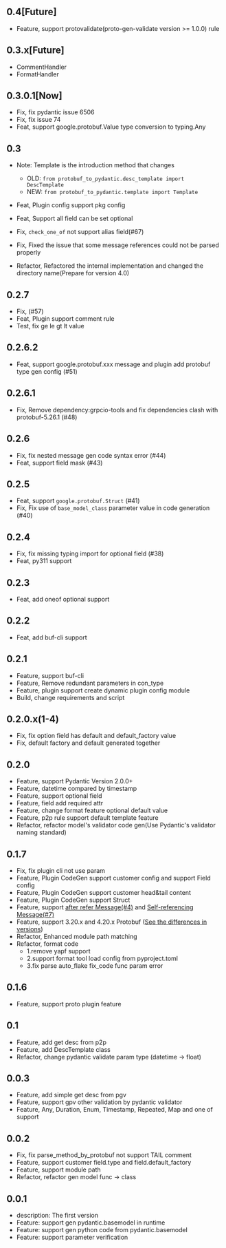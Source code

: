 ## 0.4[Future]
- Feature, support protovalidate(proto-gen-validate version >= 1.0.0) rule
## 0.3.x[Future]
- CommentHandler
- FormatHandler
## 0.3.0.1[Now]
- Fix, fix pydantic issue 6506
- Fix, fix issue 74
- Feat, support google.protobuf.Value type conversion to typing.Any
## 0.3
- Note: Template is the introduction method that changes
  - OLD: `from protobuf_to_pydantic.desc_template import DescTemplate`
  - NEW: `from protobuf_to_pydantic.template import Template`

- Feat, Plugin config support pkg config
- Feat, Support all field can be set optional
- Fix, `check_one_of` not support alias field(#67)
- Fix, Fixed the issue that some message references could not be parsed properly
- Refactor, Refactored the internal implementation and changed the directory name(Prepare for version 4.0)

## 0.2.7
- Fix, (#57)
- Feat, Plugin support comment rule
- Test, fix ge le gt lt value

## 0.2.6.2
- Feat, support google.protobuf.xxx message and plugin add protobuf type gen config (#51)

## 0.2.6.1
- Fix, Remove dependency:grpcio-tools and fix dependencies clash with protobuf-5.26.1 (#48)

## 0.2.6
- Fix, fix nested message gen code syntax error (#44)
- Feat, support field mask (#43)

## 0.2.5
- Feat, support `google.protobuf.Struct` (#41)
- Fix, Fix use of `base_model_class` parameter value in code generation (#40)

## 0.2.4
- Fix, fix missing typing import for optional field (#38)
- Feat, py311 support

## 0.2.3
- Feat, add oneof optional support

## 0.2.2
- Feat, add buf-cli support

## 0.2.1
- Feature, support buf-cli
- Feature, Remove redundant parameters in con_type
- Feature, plugin support create dynamic plugin config module
- Build, change requirements and script

## 0.2.0.x(1-4)
- Fix, fix option field has default and default_factory value
- Fix, default factory and default generated together
## 0.2.0
- Feature, support Pydantic Version 2.0.0+
- Feature, datetime compared by timestamp
- Feature, support optional field
- Feature, field add required attr
- Feature, change format feature optional default value
- Feature, p2p rule support default template feature
- Refactor, refactor model's validator code gen(Use Pydantic's validator naming standard)
## 0.1.7
- Fix, fix plugin cli not use param
- Feature, Plugin CodeGen support customer config and support Field config
- Feature, Plugin CodeGen support customer head&tail content
- Feature, Plugin CodeGen support Struct
- Feature, support [after refer Message(#4)](https://github.com/so1n/protobuf_to_pydantic/issues/4) and [Self-referencing Message(#7)](https://github.com/so1n/protobuf_to_pydantic/issues/7)
- Feature, support 3.20.x and 4.20.x Protobuf ([See the differences in versions](https://protobuf.dev/news/2022-05-06/#python-updates))
- Refactor, Enhanced module path matching
- Refactor, format code
  - 1.remove yapf support
  - 2.support format tool load config from pyproject.toml
  - 3.fix parse auto_flake fix_code func param error
## 0.1.6
- Feature, support proto plugin feature

## 0.1
- Feature, add get desc from p2p
- Feature, add DescTemplate class
- Refactor, change pydantic validate param type (datetime -> float)

## 0.0.3
- Feature, add simple get desc from pgv
- Feature, support gpv other validation by pydantic validator
- Feature, Any, Duration, Enum, Timestamp, Repeated, Map and one of support

## 0.0.2
- Fix, fix parse_method_by_protobuf not support TAIL comment
- Feature, support customer field.type and field.default_factory
- Feature, support module path
- Refactor, refactor gen model func -> class
## 0.0.1
 - description: The first version
 - Feature: support gen pydantic.basemodel in runtime
 - Feature: support gen python code from pydantic.basemodel
 - Feature: support parameter verification
